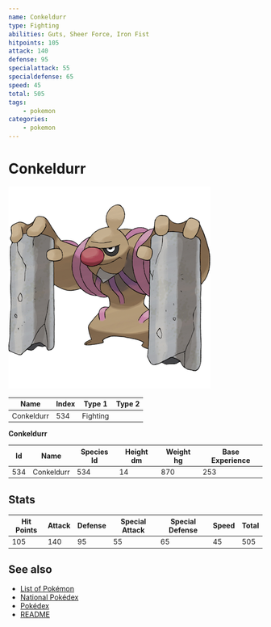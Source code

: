 ```yaml
---
name: Conkeldurr
type: Fighting
abilities: Guts, Sheer Force, Iron Fist
hitpoints: 105
attack: 140
defense: 95
specialattack: 55
specialdefense: 65
speed: 45
total: 505
tags:
    - pokemon
categories:
    - pokemon
---
```


# Conkeldurr


![Conkeldurr](images/534.png)

| **Name** | **Index** | **Type 1** | **Type 2** |
|----|----|----|----|
| Conkeldurr | 534 | Fighting  |  |

**Conkeldurr** 




| **Id** | **Name** | **Species Id** | **Height dm** | **Weight hg** | **Base Experience** |
|--------|----------|----------------|------------|------------|---------------------|
| 534 | Conkeldurr | 534 | 14 | 870 | 253 |



## Stats

| **Hit Points** | **Attack** | **Defense** | **Special Attack** | **Special Defense** | **Speed** | **Total** |
|----------------|------------|-------------|--------------------|---------------------|-----------|-----------|
| 105 | 140 | 95 | 55 | 65 | 45 | 505 |

## See also

- [List of Pokémon](../pokemon.md)
- [National Pokédex](../national_pokedex.md)
- [Pokédex](../pokedex.md)
- [README](../README.md)

